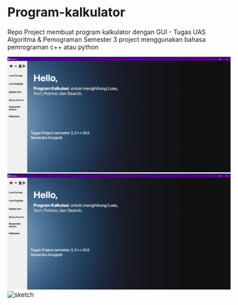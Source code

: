 # Program-kalkulator
Repo Project membuat program kalkulator dengan GUI - Tugas UAS Algoritma &amp; Pemograman Semester 3
project menggunakan bahasa pemrograman c++ atau python

![homepage](https://github.com/nvn01/program-kalkulator/blob/6fa90c9eea4b4bbe0223c2d850a0816fb9b52c30/img/Screenshot%202023-11-16%20144015.png)
![calculator](https://github.com/nvn01/program-kalkulator/blob/6fa90c9eea4b4bbe0223c2d850a0816fb9b52c30/img/Screenshot%202023-11-16%20144015.png)
![sketch](https://github.com/nvn01/program-kalkulator/blob/76e4fa4d29510b2da0b0660ec554414f8bb87808/img/Untitled-2023-11-27-0941.excalidraw)
